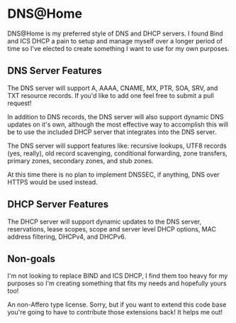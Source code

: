# DNS@Home

DNS@Home is my preferred style of DNS and DHCP servers. I found Bind and ICS DHCP a pain to setup and manage myself over a longer period of time so I've elected to create something I want to use for my own purposes.

## DNS Server Features

The DNS server will support A, AAAA, CNAME, MX, PTR, SOA, SRV, and TXT resource records. If you'd like to add one feel free to submit a pull request!

In addition to DNS records, the DNS server will also support dynamic DNS updates on it's own, although the most effective way to accomplish this will be to use the included DHCP server that integrates into the DNS server.

The DNS server will support features like: recursive lookups, UTF8 records (yes, really), old record scavenging, conditional forwarding, zone transfers, primary zones, secondary zones, and stub zones.

At this time there is no plan to implement DNSSEC, if anything, DNS over HTTPS would be used instead.

## DHCP Server Features

The DHCP server will support dynamic updates to the DNS server, reservations, lease scopes, scope and server level DHCP options, MAC address filtering, DHCPv4, and DHCPv6.

## Non-goals

I'm not looking to replace BIND and ICS DHCP, I find them too heavy for my purposes so I'm creating something that fits my needs and hopefully yours too!

An non-Affero type license. Sorry, but if you want to extend this code base you're going to have to contribute those extensions back! It helps me out!
